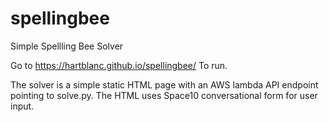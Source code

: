# spellingbee
Simple Spellling Bee Solver

Go to https://hartblanc.github.io/spellingbee/
To run.

The solver is a simple static HTML page with an AWS lambda API endpoint pointing to solve.py.
The HTML uses Space10 conversational form for user input.
